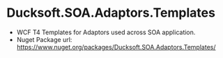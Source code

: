 # Ducksoft.SOA.Adaptors.Templates
- WCF T4 Templates for Adaptors used across SOA application.
- Nuget Package url: https://www.nuget.org/packages/Ducksoft.SOA.Adaptors.Templates/
